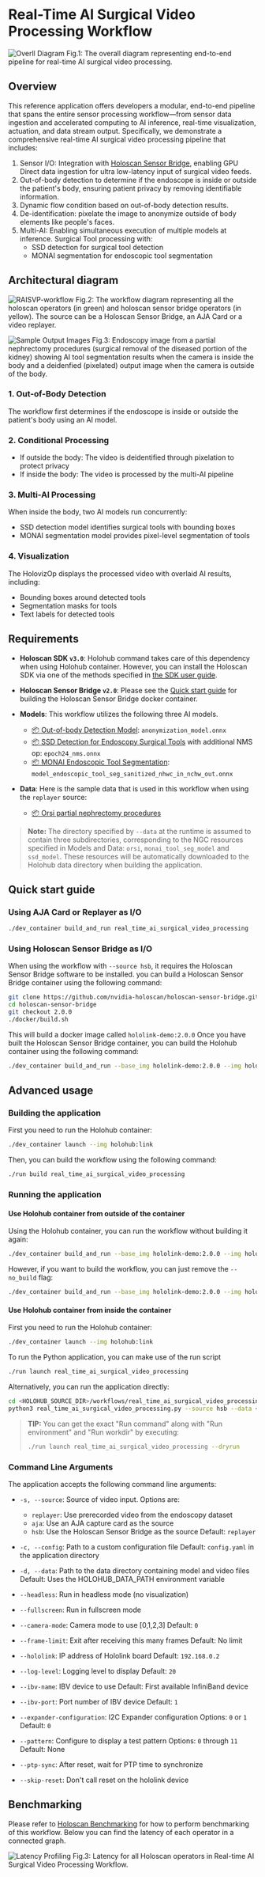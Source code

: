 # Real-Time AI Surgical Video Processing Workflow

![Overll Diagram](images/RAISVP_overall_diagram.png)
Fig.1: The overall diagram representing end-to-end pipeline for real-time AI surgical video processing.

## Overview

This reference application offers developers a modular, end-to-end pipeline that spans the entire sensor processing workflow—from sensor data ingestion and accelerated computing to AI inference, real-time visualization, actuation, and data stream output.
Specifically, we demonstrate a comprehensive real-time AI surgical video processing pipeline that includes:

1. Sensor I/O: Integration with [Holoscan Sensor Bridge](https://docs.nvidia.com/holoscan/sensor-bridge/latest/introduction.html), enabling GPU Direct data ingestion for ultra low-latency input of surgical video feeds.
2. Out-of-body detection to determine if the endoscope is inside or outside the patient's body, ensuring patient privacy by removing identifiable information.
3. Dynamic flow condition based on out-of-body detection results.
4. De-identification: pixelate the image to anonymize outside of body elements like people's faces.
5. Multi-AI: Enabling simultaneous execution of multiple models at inference. Surgical Tool processing with:
   - SSD detection for surgical tool detection
   - MONAI segmentation for endoscopic tool segmentation

## Architectural diagram

![RAISVP-workflow](./images/RAISVP_dynamic_workflow.png)
Fig.2: The workflow diagram representing all the holoscan operators (in green) and holoscan sensor bridge operators (in yellow). The source can be a Holoscan Sensor Bridge, an AJA Card or a video replayer.

![Sample Output Images](images/RAISVP_sample_images.png)
Fig.3: Endoscopy image from a partial nephrectomy procedures (surgical removal of the diseased portion of the kidney) showing AI tool segmentation results when the camera is inside the body and a deidenfied (pixelated) output image when the camera is outside of the body.

### 1. Out-of-Body Detection

The workflow first determines if the endoscope is inside or outside the patient's body using an AI model.

### 2. Conditional Processing

- If outside the body: The video is deidentified through pixelation to protect privacy
- If inside the body: The video is processed by the multi-AI pipeline

### 3. Multi-AI Processing

When inside the body, two AI models run concurrently:

- SSD detection model identifies surgical tools with bounding boxes
- MONAI segmentation model provides pixel-level segmentation of tools

### 4. Visualization

The HolovizOp displays the processed video with overlaid AI results, including:

- Bounding boxes around detected tools
- Segmentation masks for tools
- Text labels for detected tools

## Requirements

- **Holoscan SDK `v3.0`**:
Holohub command takes care of this dependency when using Holohub container. However, you can install the Holoscan SDK via one of the methods specified in [the SDK user guide](https://docs.nvidia.com/holoscan/sdk-user-guide/sdk_installation.html#development-software-stack).
- **Holoscan Sensor Bridge `v2.0`**: Please see the [Quick start guide](#quick-start-guide) for building the Holoscan Sensor Bridge docker container.

- **Models**: This workflow utilizes the following three AI models.

  - [📦️ Out-of-body Detection Model](https://catalog.ngc.nvidia.com/orgs/nvidia/teams/clara-holoscan/resources/holoscan_orsi_academy_sample_data): `anonymization_model.onnx`  
  - [📦️ SSD Detection for Endoscopy Surgical Tools](https://catalog.ngc.nvidia.com/orgs/nvidia/teams/clara-holoscan/resources/ssd_surgical_tool_detection_model) with additional NMS op: `epoch24_nms.onnx`  
  - [📦️  MONAI Endoscopic Tool Segmentation](https://catalog.ngc.nvidia.com/orgs/nvidia/teams/clara-holoscan/resources/monai_endoscopic_tool_segmentation_model): `model_endoscopic_tool_seg_sanitized_nhwc_in_nchw_out.onnx`

- **Data**: Here is the sample data that is used in this workflow when using the `replayer` source:

  - [📦️ Orsi partial nephrectomy procedures](https://catalog.ngc.nvidia.com/orgs/nvidia/teams/clara-holoscan/resources/holoscan_endoscopy_sample_data)
  
> **Note:** The directory specified by `--data` at the runtime is assumed to contain three subdirectories, corresponding to the NGC resources specified in Models and Data: `orsi`, `monai_tool_seg_model` and `ssd_model`. These resources will be automatically downloaded to the Holohub data directory when building the application.

## Quick start guide

### Using AJA Card or Replayer as I/O

```sh
./dev_container build_and_run real_time_ai_surgical_video_processing
```

### Using Holoscan Sensor Bridge as I/O

When using the workflow with `--source hsb`, it requires the Holoscan Sensor Bridge software to be installed. you can build a Holoscan Sensor Bridge container using the following command:

```sh
git clone https://github.com/nvidia-holoscan/holoscan-sensor-bridge.git
cd holoscan-sensor-bridge
git checkout 2.0.0
./docker/build.sh
```

This will build a docker image called `hololink-demo:2.0.0`
Once you have built the Holoscan Sensor Bridge container, you can build the Holohub container using the following command:

```sh
./dev_container build_and_run --base_img hololink-demo:2.0.0 --img holohub:link real_time_ai_surgical_video_processing
```

## Advanced usage

### Building the application

First you need to run the Holohub container:

```sh
./dev_container launch --img holohub:link 
```

Then, you can build the workflow using the following command:

```sh
./run build real_time_ai_surgical_video_processing
```

### Running the application

#### Use Holohub container from outside of the container

Using the Holohub container, you can run the workflow without building it again:

```sh
./dev_container build_and_run --base_img hololink-demo:2.0.0 --img holohub:link --no_build real_time_ai_surgical_video_processing
```

However, if you want to build the workflow, you can just remove the `--no_build` flag:

```sh
./dev_container build_and_run --base_img hololink-demo:2.0.0 --img holohub:link real_time_ai_surgical_video_processing
```

#### Use Holohub container from inside the container

First you need to run the Holohub container:

```sh
./dev_container launch --img holohub:link 
```

To run the Python application, you can make use of the run script

```sh
./run launch real_time_ai_surgical_video_processing
```

Alternatively, you can run the application directly:

```sh
cd <HOLOHUB_SOURCE_DIR>/workflows/real_time_ai_surgical_video_processing/python
python3 real_time_ai_surgical_video_processing.py --source hsb --data <DATA_DIR> --config <CONFIG_FILE>
```

> **TIP:** You can get the exact "Run command" along with "Run environment" and "Run workdir" by executing:
>
> ```bash
> ./run launch real_time_ai_surgical_video_processing --dryrun
>  ```

### Command Line Arguments

The application accepts the following command line arguments:

- `-s, --source`: Source of video input. Options are:
  - `replayer`: Use prerecorded video from the endoscopy dataset
  - `aja`: Use an AJA capture card as the source
  - `hsb`: Use the Holoscan Sensor Bridge as the source
  Default: `replayer`

- `-c, --config`: Path to a custom configuration file
  Default: `config.yaml` in the application directory

- `-d, --data`: Path to the data directory containing model and video files
  Default: Uses the HOLOHUB_DATA_PATH environment variable

- `--headless`: Run in headless mode (no visualization)

- `--fullscreen`: Run in fullscreen mode

- `--camera-mode`: Camera mode to use [0,1,2,3]
  Default: `0`

- `--frame-limit`: Exit after receiving this many frames
  Default: No limit

- `--hololink`: IP address of Hololink board
  Default: `192.168.0.2`

- `--log-level`: Logging level to display
  Default: `20`

- `--ibv-name`: IBV device to use
  Default: First available InfiniBand device

- `--ibv-port`: Port number of IBV device
  Default: `1`

- `--expander-configuration`: I2C Expander configuration
  Options: `0` or `1`
  Default: `0`

- `--pattern`: Configure to display a test pattern
  Options: `0` through `11`
  Default: None

- `--ptp-sync`: After reset, wait for PTP time to synchronize

- `--skip-reset`: Don't call reset on the hololink device

## Benchmarking

Please refer to [Holoscan Benchmarking](../../benchmarks/holoscan_flow_benchmarking/README.md) for how to perform benchmarking of this workflow. Below you can find the latency of each operator in a connected graph.

![Latency Profiling](./images/RAISVP_latency.png)
Fig.3: Latency for all Holoscan operators in Real-time AI Surgical Video Processing Workflow.
